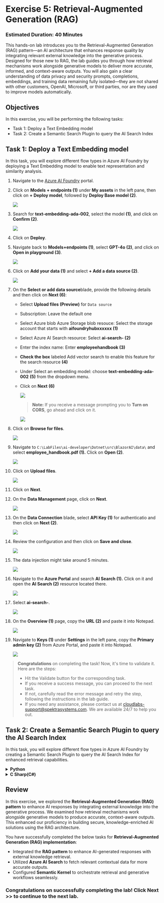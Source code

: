 # Exercise 5: Retrieval-Augmented Generation (RAG)

### Estimated Duration: 40 Minutes

This hands-on lab introduces you to the Retrieval-Augmented Generation (RAG) pattern—an AI architecture that enhances response quality by integrating relevant external knowledge into the generative process. Designed for those new to RAG, the lab guides you through how retrieval mechanisms work alongside generative models to deliver more accurate, informed, and context-aware outputs. You will also gain a clear understanding of data privacy and security prompts, completions, embeddings, and training data remaining fully isolated—they are not shared with other customers, OpenAI, Microsoft, or third parties, nor are they used to improve models automatically.

## Objectives
In this exercise, you will be performing the following tasks:
- Task 1: Deploy a Text Embedding model
- Task 2: Create a Semantic Search Plugin to query the AI Search Index

## Task 1: Deploy a Text Embedding model

In this task, you will explore different flow types in Azure AI Foundry by deploying a Text Embedding model to enable text representation and similarity analysis.

1. Navigate to the [Azure AI Foundry](https://ai.azure.com/) portal.
1. Click on **Models + endpoints (1)** under **My assets** in the left pane, then click on **+ Deploy model**, followed by **Deploy Base model (2)**.

    ![](./media/image_007-1.png)
1. Search for **text-embedding-ada-002**, select the model **(1)**, and click on **Confirm (2)**.

    ![](./media/image_084.png)

1. Click on **Deploy**.

1. Navigate back to **Models+endpoints (1)**, select **GPT-4o (2)**, and click on **Open in playground (3)**.

    ![](./media/sk34.png)

1. Click on **Add your data (1)** and select **+ Add a data source (2)**.

    ![](./media/image_085a.png)

1. On the **Select or add data source**blade, provide the following details and then click on **Next (6)**:

    - Select **Upload files (Preview)** for `Data source`
    - Subscription: Leave the default one
    - Select Azure blob Azure Storage blob resouce: Select the storage account that starts with **aifoundryhubxxxxxx (1)**
    - Select Azure AI Search resource: Select **ai-search-<inject key="Deployment ID" enableCopy="false"></inject> (2)** 
    - Enter the index name: Enter **employeehandbook (3)** 
    - **Check the box** labeled Add vector search to enable this feature for the search resource **(4)**
    - Under Select an embedding model: choose **text-embedding-ada-002** **(5)** from the dropdown menu.
    - Click on **Next** **(6)**
 
      ![](./media/add-data-source.png)

      >**Note:** If you receive a message prompting you to **Turn on CORS**, go ahead and click on it.

      ![](./media/sk35a.png)      

1. Click on **Browse for files**.

    ![](./media/sk36.png)
  
1. Navigate to `C:\LabFiles\ai-developer\Dotnet\src\BlazorAI\data\` and select **employee_handbook.pdf (1).** Click on **Open (2)**.

    ![](./media/image_087.png)

1. Click on **Upload files**.

    ![](./media/sk37.png)

1. Click on **Next**.

1. On the **Data Management** page, click on **Next**.

    ![](./media/sk38.png)

1. On the **Data Connection** blade, select **API Key (1)** for authenticatio and then click on **Next (2)**.    

    ![](./media/sk39.png)

1. Review the configuration and then click on **Save and close**.

    ![](./media/sk40.png)

1. The data injection might take around 5 minutes.

    ![](./media/sk41.png)

1. Navigate to the **Azure Portal** and search **AI Search (1).** Click on it and open the **AI Search (2)** resource located there.

    ![](./media/image_089.png)

1. Select **ai-search-<inject key="Deployment ID" enableCopy="false"></inject>**.    
    
    ![](./media/image_090.png)

1. On the **Overview (1)** page, copy the **URL (2)** and paste it into Notepad.

    ![](./media/image_091.png)

1. Navigate to **Keys (1)** under **Settings** in the left pane, copy the **Primary admin key (2)** from Azure Portal, and paste it into Notepad.

    ![](./media/image_092.png)

> **Congratulations** on completing the task! Now, it's time to validate it. Here are the steps:
> - Hit the Validate button for the corresponding task.
> - If you receive a success message, you can proceed to the next task.
> - If not, carefully read the error message and retry the step, following the instructions in the lab guide. 
> - If you need any assistance, please contact us at cloudlabs-support@spektrasystems.com. We are available 24/7 to help you out.

<validation step="aba3f1c2-bf55-4ca3-baf6-fcaa280552fa" />  

## Task 2: Create a Semantic Search Plugin to query the AI Search Index

In this task, you will explore different flow types in Azure AI Foundry by creating a Semantic Search Plugin to query the AI Search Index for enhanced retrieval capabilities.

<details>
<summary><strong>Python</strong></summary>

1. Navigate to `Python>src` directory and open **.env (1)** file.

    ![](./media/image_026.png)

2. Paste the **AI search URL** that you copied earlier in the exercise beside `AI_SEARCH_URL` in the **.env** file.

    > **Note:** Ensure that every value in the **.env** file is enclosed in **double quotes (")**.

3. Paste the **Primary admin key** that you copied earlier in the exercise beside `AI_SEARCH_KEY`.

    ![](./media/sk42.png)

4. On the **Overview (1)** page, go to **Azure AI services (2)** and copy the **Azure AI services Endpoint (3)** and the Key as well.

    ![](./media/overview-01.png)

5. Paste the **Embed API key** you copied earlier into the .env file, next to the `AZURE_OPENAI_EMBED_API_KEY` entry.

6. Paste the **Embed Endpoint** you copied earlier into the .env file, next to the `AZURE_OPENAI_EMBED_ENDPOINT` entry.

    ![](./media/embed-key.png)

7. Save the file.

8. Navigate to `Python>src>plugins` directory and create a new file named **ContosoSearchPlugin.py (1)**.

    ![](./media/image_094.png)

9. Add the following code to the file:

    ```python
    # Entire ContosoSearchPlugin class code goes here...
    # (Omitted for brevity, but should be placed within this code block)
    ```

10. Save the file.

11. Navigate to `Python>src` directory and open **chat.py (1)** file.

    ![](./media/image_030.png)

12. Add the following code in the `#Import Modules` section of the file.

    ```python
    from semantic_kernel.connectors.ai.chat_completion_client_base import ChatCompletionClientBase
    from semantic_kernel.connectors.ai.open_ai import OpenAIChatPromptExecutionSettings
    import os
    from semantic_kernel.connectors.ai.open_ai.prompt_execution_settings.azure_chat_prompt_execution_settings import (
        AzureChatPromptExecutionSettings,
    )
    from plugins.time_plugin import TimePlugin
    from plugins.geo_coding_plugin import GeoPlugin
    from plugins.weather_plugin import WeatherPlugin
    from semantic_kernel.connectors.ai.open_ai import AzureTextEmbedding
    from plugins.ContosoSearchPlugin import ContosoSearchPlugin
    ```
    
    ![](./media/import-modules-01.png)

13. Add the following code in the `#Challenge 05 - Add Text Embedding service for semantic search` section of the file.

    ```python
    text_embedding_service = AzureTextEmbedding(
        deployment_name=os.getenv("AZURE_OPENAI_EMBED_DEPLOYMENT_NAME"),
        api_key=os.getenv("AZURE_OPENAI_API_KEY"),
        endpoint=os.getenv("AZURE_OPENAI_ENDPOINT"),
        service_id="embedding-service"
    )
    kernel.add_service(text_embedding_service)
    logger.info("Text Embedding service added")
    # Challenge 07 - Add DALL-E image generation service
    chat_completion_service = kernel.get_service(type=ChatCompletionClientBase)
    return kernel

    async def process_message(user_input):
        global chat_history

        # Check if the query is related to Contoso to route to the handbook search
        if is_contoso_related(user_input):
            logger.info(f"Contoso-related query detected: {user_input}")

            # For Contoso queries, we want fresh responses without previous context
            result = await search_employee_handbook(user_input)

            # Clear existing chat history for Contoso queries to avoid context contamination
            chat_history = ChatHistory()

            # Add only the current interaction
            chat_history.add_user_message(user_input)
            chat_history.add_assistant_message(result)
            return result

        kernel = initialize_kernel()
    ```
    
    ![](./media/image_096.png)

    > **Note**: Please refer to the screenshots to locate the code in the proper position to avoid indentation errors.

14. Add the following code in the `# Challenge 05 - Add Search Plugin` section of the file.

    ```python
    kernel.add_plugin(
        ContosoSearchPlugin(),
        plugin_name="ContosoSearch",
    )
    logger.info("Contoso Handbook Search plugin loaded")
    ```
    
    ![](./media/image_097.png)

    > **Note**: Please refer to the screenshots to locate the code in the proper position to avoid indentation errors.

15. Refer to the code provided at the following URL. Please verify that your code matches the one below and correct any indentation errors if present:

    - Open the provided link in your browser, press Ctrl + A to select all the content, then copy and paste it into Visual Studio Code.

    ```
    https://raw.githubusercontent.com/CloudLabsAI-Azure/ai-developer/refs/heads/prod/CodeBase/python/lab-05.py
    ```

16. Save the file.

17. Right-click on `Python>src` **(1)** in the left pane and select **Open in Integrated Terminal (2)**.

    ![](./media/image_035.png)

18. Use the following command to run the app:

    ```
    streamlit run app.py
    ```

19. If the app does not open automatically in the browser, you can access it using the following **URL**:

    ```
    http://localhost:8501
    ```

20. Submit the following prompts and observe the AI responses:

    ```
    What are the steps for the Contoso Performance Reviews?
    ```

    ```
    What is Contoso's policy on Data Security?
    ```

    ```
    Who do I contact at Contoso for questions regarding workplace safety?
    ```

21. You will receive a response similar to the one shown below:

    ![](./media/image_098.png)  
    ![](./media/image_099.png)  
    ![](./media/image_100.png)

</details>

<details>
<summary><strong>C Sharp(C#)</strong></summary>

1. Navigate to `Dotnet>src>BlazorAI` directory and open **appsettings.json (1)** file.

      ![](./media/image_028.png)

1. Paste the **AI search URL** that you copied earlier in the exercise besides `AI_SEARCH_URL` in **appsettings.json** file.

      > **Note:** Ensure that every value in the **appsettings.json** file is enclosed in **double quotes (")**.

1. Paste the **Primary admin key (1)** that you copied earlier in the exercise besides `AI_SEARCH_KEY` **(2)**.

      ![](./media/image_101.png)

1. Save the file.

1. Navigate to `Dotnet>src>BlazorAI>Plugins` directory and create a new file named **ContosoSearchPlugin.cs (1)**.

      ![](./media/image_102.png)

1. Add the following code to the file:

      ```
        using System.ComponentModel;
        using System.Text.Json.Serialization;
        using Azure;
        using Azure.Search.Documents;
        using Azure.Search.Documents.Indexes;
        using Azure.Search.Documents.Models;
        using Microsoft.SemanticKernel;
        using Microsoft.SemanticKernel.Embeddings;
        using System.Text;

        namespace BlazorAI.Plugins
        {
            public class ContosoSearchPlugin
            {
                private readonly ITextEmbeddingGenerationService _textEmbeddingGenerationService;
                private readonly SearchIndexClient _indexClient;

                public ContosoSearchPlugin(IConfiguration configuration)
                {
                    // Create the search index client
                    _indexClient = new SearchIndexClient(
                        new Uri(configuration["AI_SEARCH_URL"]),
                        new AzureKeyCredential(configuration["AI_SEARCH_KEY"]));

                    // Get the embedding service from the kernel
                    var kernelBuilder = Kernel.CreateBuilder();
                    kernelBuilder.AddAzureOpenAITextEmbeddingGeneration(
                        configuration["EMBEDDINGS_DEPLOYMODEL"],
                        configuration["AOI_ENDPOINT"],
                        configuration["AOI_API_KEY"]);
                    var kernel = kernelBuilder.Build();
                    _textEmbeddingGenerationService = kernel.GetRequiredService<ITextEmbeddingGenerationService>();
                }

                [KernelFunction("SearchHandbook")]
                [Description("Searches the Contoso employee handbook for information about company policies, benefits, procedures, or other employee-related questions. Use this when the user asks about company policies, employee benefits, work procedures, or any information that might be in an employee handbook.")]
                public async Task<string> Search(
                    [Description("The user's question about company policies, benefits, procedures or other handbook-related information")] string query)
                {
                    try
                    {
                        // Convert string query to vector embedding
                        ReadOnlyMemory<float> embedding = await _textEmbeddingGenerationService.GenerateEmbeddingAsync(query);

                        // Get client for search operations
                        SearchClient searchClient = _indexClient.GetSearchClient("employeehandbook");

                        // Configure request parameters
                        VectorizedQuery vectorQuery = new(embedding);
                        vectorQuery.Fields.Add("contentVector");  // The vector field in your index
                        vectorQuery.KNearestNeighborsCount = 3;   // Get top 3 matches

                        SearchOptions searchOptions = new()
                        {
                            VectorSearch = new() { Queries = { vectorQuery } },
                            Size = 3  // Return top 3 results
                        };

                        // Perform search request
                        Response<SearchResults<IndexSchema>> response = await searchClient.SearchAsync<IndexSchema>(searchOptions);

                        // Collect search results
                        StringBuilder results = new StringBuilder();
                        await foreach (SearchResult<IndexSchema> result in response.Value.GetResultsAsync())
                        {
                            if (!string.IsNullOrEmpty(result.Document.Content))
                            {
                                results.AppendLine($"Title: {result.Document.Title}");
                                results.AppendLine($"Content: {result.Document.Content}");
                                results.AppendLine();
                            }
                        }

                        return results.Length > 0 
                            ? results.ToString()
                            : "No relevant information found in the employee handbook.";
                    }
                    catch (Exception ex)
                    {
                        return $"Search error: {ex.Message}";
                    }
                }

                private sealed class IndexSchema
                {
                    [JsonPropertyName("content")]
                    public string Content { get; set; }

                    [JsonPropertyName("title")]
                    public string Title { get; set; }

                    [JsonPropertyName("url")]
                    public string Url { get; set; }
                }
            }
        }
      ```

1. Save the file.

1. Navigate to `Dotnet>src>BlazorAI>Components>Pages` directory and open **Chat.razor.cs (1)** file.

       ![](./media/image_038.png)

1. Add the following code in the `// Import Models` section of the file.

    ```
    using Microsoft.SemanticKernel.Connectors.AzureAISearch;
    using Azure;
    using Azure.Search.Documents.Indexes;
    using Microsoft.Extensions.DependencyInjection;
    ```

      ![](./media/image_103.png)

1. Add the following code in the `// Challenge 05 - Register Azure AI Foundry Text Embeddings Generation` section of the file.

    ```
    kernelBuilder.AddAzureOpenAITextEmbeddingGeneration(
        Configuration["EMBEDDINGS_DEPLOYMODEL"]!,
        Configuration["AOI_ENDPOINT"]!,
        Configuration["AOI_API_KEY"]!);
    ```

    ![](./media/image_104.png)

      > **Note**: Please refer the screenshots to locate the code in proper position that helps you to avoid indentation error.

1. Add the following code in the `// Challenge 05 - Register Search Index` section of the file.

    ```
    kernelBuilder.Services.AddSingleton<SearchIndexClient>(sp => 
        new SearchIndexClient(
            new Uri(Configuration["AI_SEARCH_URL"]!), 
            new AzureKeyCredential(Configuration["AI_SEARCH_KEY"]!)
        )
    );
    
    kernelBuilder.Services.AddSingleton<AzureAISearchVectorStoreRecordCollection<Dictionary<string, object>>>(sp =>
    {
        var searchIndexClient = sp.GetRequiredService<SearchIndexClient>();
        return new AzureAISearchVectorStoreRecordCollection<Dictionary<string, object>>(
            searchIndexClient,
            "employeehandbook"
        );
    });
    
    kernelBuilder.AddAzureAISearchVectorStore();
    ```

      ![](./media/image_105.png)

      > **Note**: Please refer the screenshots to locate the code in proper position that helps you to avoid indentation error.

1. Add the following code in the `// Challenge 05 - Add Search Plugin` section of the file.

     ```
     var searchPlugin = new ContosoSearchPlugin(Configuration);
     kernel.ImportPluginFromObject(searchPlugin, "HandbookPlugin");
     ```

      ![](./media/image_106.png)

1. Refer to the code provided at the following URL. Please verify that your code matches the one below and correct any indentation errors if present

    - Open the provided link in your browser, press Ctrl + A to select all the content, then copy and paste it into Visual Studio Code

         ```
         https://raw.githubusercontent.com/CloudLabsAI-Azure/ai-developer/refs/heads/prod/CodeBase/c%23/lab-05.cs
         ```
1. Save the file.

1. Right-click on `Dotnet>src>Aspire>Aspire.AppHost` **(1)** in the left pane and select **Open in Integrated Terminal (2)**.

      ![](./media/image_040.png)

1. Use the following command to run the app:

     ```
     dotnet run
     ```

1. Open a new tab in the browser and navigate to the link for **blazor-aichat**, i.e. **https://localhost:7118/**.

1. Submit the following prompt and see how the AI responds:

     ```
     What are the steps for the Contoso Performance Reviews?
     ```
     ```
     What is Contoso's policy on Data Security?
     ```
     ```
     Who do I contact at Contoso for questions regarding workplace safety?
     ```

1. You will receive a response similar to the one shown below:

      ![](./media/image_107.png)

      ![](./media/image_108.png)

      ![](./media/image_109.png)

1. Once you receive the response, navigate back to the Visual Studio Code terminal and then press **Ctrl+C** to stop the build process.

</details>

## Review

In this exercise, we explored the **Retrieval-Augmented Generation (RAG) pattern** to enhance AI responses by integrating external knowledge into the generative process. We examined how retrieval mechanisms work alongside generative models to produce accurate, context-aware outputs. This enhanced our proficiency in building secure, knowledge-enriched AI solutions using the RAG architecture.

You have successfully completed the below tasks for **Retrieval-Augmented Generation (RAG) implementation**:  

- Integrated the **RAG pattern** to enhance AI-generated responses with external knowledge retrieval.  
- Utilized **Azure AI Search** to fetch relevant contextual data for more accurate outputs.  
- Configured **Semantic Kernel** to orchestrate retrieval and generative workflows seamlessly.  

### Congratulations on successfully completing the lab! Click Next >> to continue to the next lab.

